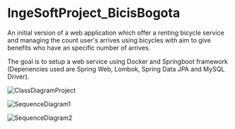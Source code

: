 # IngeSoftProject_BicisBogota

An initial version of a web application which offer a renting bicycle service and  managing the count user's arrives using bicycles with aim to give benefits who have an specific number of arrives.

The goal is to setup a web service using Docker and Springboot framework (Depenencies used are Spring Web, Lombok, Spring Data JPA and MySQL Driver). 

![ClassDiagramProject](https://user-images.githubusercontent.com/49048548/203186414-10c72485-3028-44ff-ae01-de88c5f65699.PNG)

![SequenceDiagram1](https://user-images.githubusercontent.com/49048548/203198213-4d83992d-c372-4def-88e2-d5b87e47a293.png)

![SequenceDiagram2](https://user-images.githubusercontent.com/49048548/203198253-00fbca6f-6512-48e2-8826-17a64a4cd13c.png)

